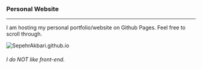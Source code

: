 ### Personal Website

--- 

I am hosting my personal portfolio/website on Github Pages. Feel free to scroll through.

![SepehrAkbari.github.io](https://sepehrakbari.github.io/)

###### I do NOT like front-end.